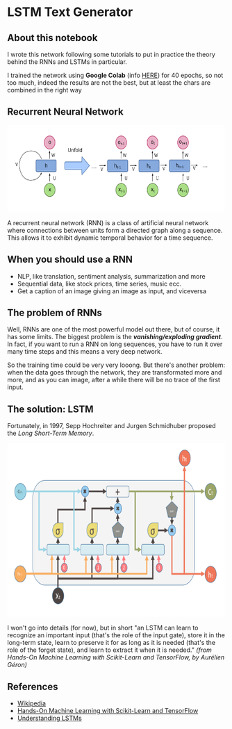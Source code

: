 <h1>LSTM Text Generator</h1>

<h2>About this notebook</h2>
<p>I wrote this network following some tutorials to put in practice the theory behind the RNNs and LSTMs in particular.</p>
<p>I trained the network using <b>Google Colab</b> (info <a href="https://colab.research.google.com">HERE</a>) for 40 epochs, so not too much, indeed the results are not the best, but at least the chars are combined in the right way</p>

<h2>Recurrent Neural Network</h2>

<img src="img/rnn.png" width="500" height="200"></img>

<p>A recurrent neural network (RNN) is a class of artificial neural network where connections between units form a directed graph along a sequence. This allows it to exhibit dynamic temporal behavior for a time sequence.</p>

<h2>When you should use a RNN</h2>
<ul>
    <li>NLP, like translation, sentiment analysis, summarization and more</li>
    <li>Sequential data, like stock prices, time series, music ecc.</li>
    <li>Get a caption of an image giving an image as input, and viceversa</li>
</ul>

<h2>The problem of RNNs</h2>
<p>Well, RNNs are one of the most powerful model out there, but of course, it has some limits. The biggest problem is the <b><i>vanishing/exploding gradient</i></b>. In fact, if you want to run a RNN on long sequences, you have to run it over many time steps and this means a very deep network.</p>
<p>So the training time could be very very looong. But there's another problem: when the data goes through the network, they are transformated more and more, and as you can image, after a while there will be no trace of the first input.</p>

<h2>The solution: LSTM</h2>
<p>Fortunately, in 1997, Sepp Hochreiter and Jurgen Schmidhuber proposed the <i>Long Short-Term Memory</i>.</p>

<img src="img/lstm.png" width="500" height="400"></img>

<p>I won't go into details (for now), but in short "an LSTM can learn to recognize an important input (that's the role of the input gate), store it in the long-term state, learn to preserve it for as long as it is needed (that's the role of the forget state), and learn to extract it when it is needed." <i>(from Hands-On Machine Learning with Scikit-Learn and TensorFlow, by Aurélien Géron)</i></p> 

<h2>References</h2>
<ul>
    <li><a href="https://en.wikipedia.org/wiki/Recurrent_neural_network">Wikipedia</a></li>
    <li><a href="http://shop.oreilly.com/product/0636920052289.do">Hands-On Machine Learning with Scikit-Learn and TensorFlow</a></li>
    <li><a href="http://colah.github.io/posts/2015-08-Understanding-LSTMs/">Understanding LSTMs</a></li>
</ul>

